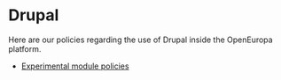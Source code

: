 Drupal
======

Here are our policies regarding the use of Drupal inside the OpenEuropa
platform.

- [Experimental module policies](docs/3rd-party/drupal/experimental-module-policy.md)

